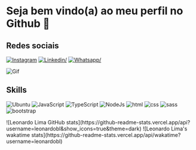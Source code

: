 # Seja bem vindo(a) ao meu perfil no Github 🤖 

## Redes sociais

[![Instagram](https://img.shields.io/badge/Instagram-E4405F?style=for-the-badge&logo=instagram&logoColor=white)](https://www.instagram.com/leonard.lima_)
[![Linkedin/](https://img.shields.io/badge/LinkedIn-0077B5?style=for-the-badge&logo=linkedin&logoColor=white)](https://www.linkedin.com/in/leonardo-bernardo-lima-84356050/)
[![Whatsapp/](https://img.shields.io/badge/WhatsApp-25D366?style=for-the-badge&logo=whatsapp&logoColor=white)](https://api.whatsapp.com/send?phone=5586995233237)

![Gif](https://raw.githubusercontent.com/abhisheknaiidu/abhisheknaiidu/master/code.gif)



## Skills
![Ubuntu](https://img.shields.io/badge/Ubuntu-E95420?style=for-the-badge&logo=ubuntu&logoColor=white)
![JavaScript](https://img.shields.io/badge/JavaScript-F7DF1E?style=for-the-badge&logo=javascript&logoColor=black)
![TypeScript](https://img.shields.io/badge/TypeScript-007ACC?style=for-the-badge&logo=typescript&logoColor=white)
![NodeJs](https://img.shields.io/badge/Node.js-43853D?style=for-the-badge&logo=node.js&logoColor=white)
![html](https://img.shields.io/badge/HTML5-E34F26?style=for-the-badge&logo=html5&logoColor=white)
![css](https://img.shields.io/badge/CSS3-1572B6?style=for-the-badge&logo=css3&logoColor=white)
![sass](https://img.shields.io/badge/Sass-CC6699?style=for-the-badge&logo=sass&logoColor=white)
![bootstrap](https://img.shields.io/badge/Bootstrap-563D7C?style=for-the-badge&logo=bootstrap&logoColor=white)

<div style="display: flex">
![Leonardo Lima GitHub stats](https://github-readme-stats.vercel.app/api?username=leonardobl&show_icons=true&theme=dark)
![Leonardo Lima's wakatime stats](https://github-readme-stats.vercel.app/api/wakatime?username=leonardobl)
</div>
